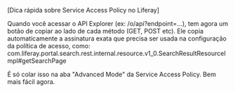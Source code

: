[Dica rápida sobre Service Access Policy no Liferay]

Quando você acessar o API Explorer (ex: /o/api?endpoint=...), tem agora um botão de copiar ao lado de cada método (GET, POST etc). Ele copia automaticamente a assinatura exata que precisa ser usada na configuração da política de acesso, como:
com.liferay.portal.search.rest.internal.resource.v1_0.SearchResultResourceImpl#getSearchPage

É só colar isso na aba "Advanced Mode" da Service Access Policy. Bem mais fácil agora.
